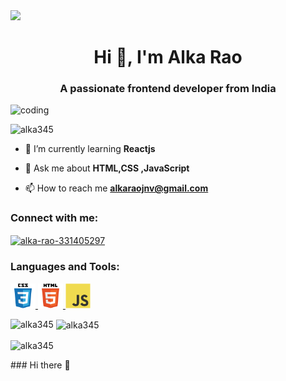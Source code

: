 <img src="https://www.vectorstock.com/royalty-free-vector/flat-style-thin-line-banner-design-of-coding-vector-15041277">
<h1 align="center">Hi 👋, I'm Alka Rao</h1>
<h3 align="center">A passionate frontend developer from India</h3>
<img alt ="coding" width="40" src="https://images.app.goo.gl/BaUrUC7exsFVaeACA">

<p align="left"> <img src="https://komarev.com/ghpvc/?username=alka345&label=Profile%20views&color=0e75b6&style=flat" alt="alka345" /> </p>

- 🌱 I’m currently learning **Reactjs**

- 💬 Ask me about **HTML,CSS ,JavaScript**

- 📫 How to reach me **alkaraojnv@gmail.com**

<h3 align="left">Connect with me:</h3>
<p align="left">
<a href="https://linkedin.com/in/alka-rao-331405297" target="blank"><img align="center" src="https://raw.githubusercontent.com/rahuldkjain/github-profile-readme-generator/master/src/images/icons/Social/linked-in-alt.svg" alt="alka-rao-331405297" height="30" width="40" /></a>
</p>

<h3 align="left">Languages and Tools:</h3>
<p align="left"> <a href="https://www.w3schools.com/css/" target="_blank" rel="noreferrer"> <img src="https://raw.githubusercontent.com/devicons/devicon/master/icons/css3/css3-original-wordmark.svg" alt="css3" width="40" height="40"/> </a> <a href="https://www.w3.org/html/" target="_blank" rel="noreferrer"> <img src="https://raw.githubusercontent.com/devicons/devicon/master/icons/html5/html5-original-wordmark.svg" alt="html5" width="40" height="40"/> </a> <a href="https://developer.mozilla.org/en-US/docs/Web/JavaScript" target="_blank" rel="noreferrer"> <img src="https://raw.githubusercontent.com/devicons/devicon/master/icons/javascript/javascript-original.svg" alt="javascript" width="40" height="40"/> </a> </p>

<p><img align="left" src="https://github-readme-stats.vercel.app/api/top-langs?username=alka345&show_icons=true&locale=en&layout=compact" alt="alka345" /></p>

<p>&nbsp;<img align="center" src="https://github-readme-stats.vercel.app/api?username=alka345&show_icons=true&locale=en" alt="alka345" /></p>

<p><img align="center" src="https://github-readme-streak-stats.herokuapp.com/?user=alka345&" alt="alka345" /></p>
### Hi there 👋

<!--
**alka345/alka345** is a ✨ _special_ ✨ repository because its `README.md` (this file) appears on your GitHub profile.

[[MasterHead](https://www.vectorstock.com/royalty-free-vector/flat-style-thin-line-banner-design-of-coding-vector-15041277)
<h1 align="center">Hi 👋, I'm Alka Rao</h1>
<h3 align="center">A passionate frontend developer from India</h3>
<img align ="right" alt ="coding" width="400" src="https://www.google.com/imgres?imgurl=https%3A%2F%2Fuser-images.githubusercontent.com%2F74038190%2F236119160-976a0405-caa7-470c-9356-16d43402ea0a.gif&tbnid=hG9Wqf67TP1hgM&vet=12ahUKEwj65573zYaDAxU_SWwGHYjzBNsQMygFegQIARBg..i&imgrefurl=https%3A%2F%2Fgithub.com%2FAnmol-Baranwal%2FCool-GIFs-For-GitHub&docid=hqmA8T4OFW0sOM&w=640&h=640&q=animated%20%20girl%20coding%20gif%20image&ved=2ahUKEwj65573zYaDAxU_SWwGHYjzBNsQMygFegQIARBg">

<p align="left"> <img src="https://komarev.com/ghpvc/?username=alka345&label=Profile%20views&color=0e75b6&style=flat" alt="alka345" /> </p>

- 🌱 I’m currently learning **Reactjs**

- 💬 Ask me about **HTML,CSS ,JavaScript**

- 📫 How to reach me **alkaraojnv@gmail.com**

<h3 align="left">Connect with me:</h3>
<p align="left">
<a href="https://linkedin.com/in/alka-rao-331405297" target="blank"><img align="center" src="https://raw.githubusercontent.com/rahuldkjain/github-profile-readme-generator/master/src/images/icons/Social/linked-in-alt.svg" alt="alka-rao-331405297" height="30" width="40" /></a>
</p>

<h3 align="left">Languages and Tools:</h3>
<p align="left"> <a href="https://www.w3schools.com/css/" target="_blank" rel="noreferrer"> <img src="https://raw.githubusercontent.com/devicons/devicon/master/icons/css3/css3-original-wordmark.svg" alt="css3" width="40" height="40"/> </a> <a href="https://www.w3.org/html/" target="_blank" rel="noreferrer"> <img src="https://raw.githubusercontent.com/devicons/devicon/master/icons/html5/html5-original-wordmark.svg" alt="html5" width="40" height="40"/> </a> <a href="https://developer.mozilla.org/en-US/docs/Web/JavaScript" target="_blank" rel="noreferrer"> <img src="https://raw.githubusercontent.com/devicons/devicon/master/icons/javascript/javascript-original.svg" alt="javascript" width="40" height="40"/> </a> </p>

<p><img align="left" src="https://github-readme-stats.vercel.app/api/top-langs?username=alka345&show_icons=true&locale=en&layout=compact" alt="alka345" /></p>

<p>&nbsp;<img align="center" src="https://github-readme-stats.vercel.app/api?username=alka345&show_icons=true&locale=en" alt="alka345" /></p>

<p><img align="center" src="https://github-readme-streak-stats.herokuapp.com/?user=alka345&" alt="alka345" /></p>

Here are some ideas to get you started:

- 🔭 I’m currently working on ...
- 🌱 I’m currently learning ...
- 👯 I’m looking to collaborate on ...
- 🤔 I’m looking for help with ...
- 💬 Ask me about ...
- 📫 How to reach me: ...
- 😄 Pronouns: ...
- ⚡ Fun fact: ...
-->
